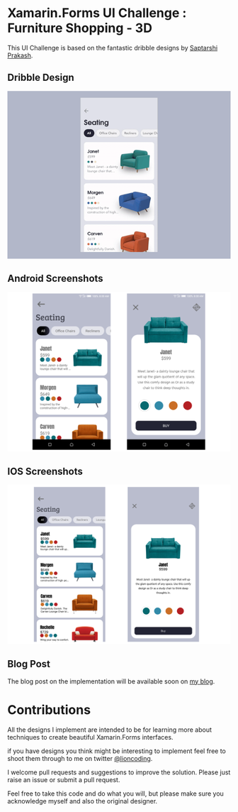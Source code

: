 

# Xamarin.Forms UI Challenge : Furniture Shopping - 3D

This UI Challenge is based on the fantastic dribble designs by [Saptarshi Prakash](https://dribbble.com/saptarshipr).

## Dribble Design

<div style="text-align:center"><img src="design/FurnitureShopping3d-dribbble-shot.gif" /></div>



##  Android Screenshots

![](design/android.png)

##  IOS Screenshots

![](design/ios.png)

## Blog Post

The blog post on the implementation will be available soon on [my blog](https://lioncoding.com).

# Contributions

All the designs I implement are intended to be for learning more about techniques to create beautiful Xamarin.Forms interfaces.

if you have designs you think might be interesting to implement feel free to shoot them through to me on twitter [@lioncoding](https://twitter.com/lioncoding).

I welcome pull requests and suggestions to improve the solution. Please just raise an issue or submit a pull request.

Feel free to take this code and do what you will, but please make sure you acknowledge myself and also the original designer.